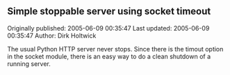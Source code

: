 ## Simple stoppable server using socket timeout

Originally published: 2005-06-09 00:35:47
Last updated: 2005-06-09 00:35:47
Author: Dirk Holtwick

The usual Python HTTP server never stops. Since there is the timout option in the socket module, there is an easy way to do a clean shutdown of a running server.
